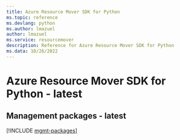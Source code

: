 ```yaml
---
title: Azure Resource Mover SDK for Python
ms.topic: reference
ms.devlang: python
ms.author: lmazuel
author: lmazuel
ms.service: resourcemover
description: Reference for Azure Resource Mover SDK for Python
ms.data: 10/26/2022
---
```

# Azure Resource Mover SDK for Python - latest

## Management packages - latest
[!INCLUDE [mgmt-packages](resource-mover-mgmt-index.md)]